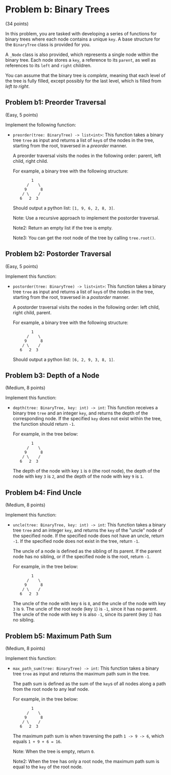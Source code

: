 # Problem b: Binary Trees

(34 points)

In this problem, you are tasked with developing a series of functions for binary trees where each node contains a unique `key`. A base structure for the `BinaryTree` class is provided for you.

A `_Node` class is also provided, which represents a single node within the binary tree. Each node stores a `key`, a reference to its `parent`, as well as references to its `left` and `right` children.

You can assume that the binary tree is *complete*, meaning that each level of the tree is fully filled, except possibly for the last level, which is filled from *left to right*.

## Problem b1: Preorder Traversal

(Easy, 5 points)

Implement the following function:

- `preorder(tree: BinaryTree) -> list<int>`: This function takes a binary tree `tree` as input and returns a list of `key`s of the nodes in the tree, starting from the root, traversed in a *preorder* manner.

    A preorder traversal visits the nodes in the following order: parent, left child, right child.

    For example, a binary tree with the following structure:

    ```plaintext
            1
          /    \
         9      8
        / \    / 
       6   2  3
    ```

    Should output a python list: `[1, 9, 6, 2, 8, 3]`.

    Note: Use a recursive approach to implement the postorder traversal.

    Note2: Return an empty list if the tree is empty.

    Note3: You can get the root node of the tree by calling `tree.root()`.

## Problem b2: Postorder Traversal

(Easy, 5 points)

Implement this function:

- `postorder(tree: BinaryTree) -> list<int>`: This function takes a binary tree `tree` as input and returns a list of `key`s of the nodes in the tree, starting from the root, traversed in a *postorder* manner.

    A postorder traversal visits the nodes in the following order: left child, right child, parent.

    For example, a binary tree with the following structure:

    ```plaintext
            1
          /    \
         9      8
        / \    / 
       6   2  3
    ```

    Should output a python list: `[6, 2, 9, 3, 8, 1]`.

## Problem b3: Depth of a Node

(Medium, 8 points)

Implement this function:

- `depth(tree: BinaryTree, key: int) -> int`: This function receives a binary tree `tree` and an integer `key`, and returns the depth of the corresponding node. If the specified `key` does not exist within the tree, the function should return `-1`.

    For example, in the tree below:

    ```plaintext
            1
          /    \
         9      8
        / \    / 
       6   2  3
    ```

    The depth of the node with key `1` is `0` (the root node), the depth of the node with key `3` is `2`, and the depth of the node with key `9` is `1`.

## Problem b4: Find Uncle

(Medium, 8 points)

Implement this function:

- `uncle(tree: BinaryTree, key: int) -> int`: This function takes a binary tree `tree` and an integer `key`, and returns the `key` of the "uncle" node of the specified node. If the specified node does not have an uncle, return `-1`. If the specified node does not exist in the tree, return `-1`.

    The uncle of a node is defined as the sibling of its parent. If the parent node has no sibling, or if the specified node is the root, return `-1`.

    For example, in the tree below:

    ```plaintext
            1
          /    \
         9      8
        / \    / 
       6   2  3
    ```

    The uncle of the node with key `6` is `8`, and the uncle of the node with key `3` is `9`. The uncle of the root node (key `1`) is `-1`, since it has no parent. The uncle of the node with key `9` is also `-1`, since its parent (key `1`) has no sibling.

## Problem b5: Maximum Path Sum

(Medium, 8 points)

Implement this function:

- `max_path_sum(tree: BinaryTree) -> int`: This function takes a binary tree `tree` as input and returns the maximum path sum in the tree.

    The path sum is defined as the sum of the `key`s of all nodes along a path from the root node to any leaf node.

    For example, in the tree below:

    ```plaintext
            1
          /    \
         9      8
        / \    / 
       6   2  3
    ```

    The maximum path sum is when traversing the path `1 -> 9 -> 6`, which equals `1 + 9 + 6 = 16`.

    Note: When the tree is empty, return `0`.

    Note2: When the tree has only a root node, the maximum path sum is equal to the `key` of the root node.
